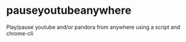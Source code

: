 pauseyoutubeanywhere
====================

Play/pause youtube and/or pandora from anywhere using a script and chrome-cli
